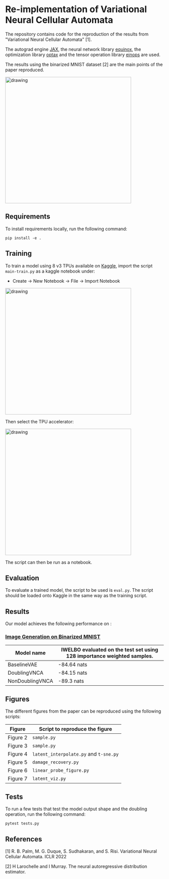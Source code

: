 # Re-implementation of Variational Neural Cellular Automata

The repository contains code for the reproduction of the results from "Variational Neural Cellular Automata" [1]. 

The autograd engine [JAX](https://github.com/google/jax), the neural network library [equinox](https://github.com/patrick-kidger/equinox), the optimization library [optax](https://github.com/deepmind/optax) and the tensor operation library [einops](https://github.com/arogozhnikov/einops) are used.

The results using the binarized MNIST dataset [2] are the main points of the paper reproduced.

<img src="./images/damage_full.png" alt="drawing" width="400"/>

## Requirements

To install requirements locally, run the following command:

```setup
pip install -e .
```

## Training

To train a model using 8 v3 TPUs available on [Kaggle](https://www.kaggle.com/), import the script `main-train.py` as a kaggle notebook under:

+ Create -> New Notebook -> File -> Import Notebook

<img src="./images/kaggle_import.png" alt="drawing" width="400"/>

Then select the TPU accelerator:

<img src="./images/kaggle_accelerator.png" alt="drawing" width="400"/>

The script can then be run as a notebook.

## Evaluation

To evaluate a trained model, the script to be used is `eval.py`. The script should be loaded onto Kaggle in the same way as the training script.


## Results

Our model achieves the following performance on :

### [Image Generation on Binarized MNIST](https://paperswithcode.com/sota/image-generation-on-binarized-mnist)

| Model name         | IWELBO evaluated on the test set using 128 importance weighted samples. |
| --------------- |----------- |
| BaselineVAE     | -84.64 nats  |
| DoublingVNCA    | -84.15 nats  |
| NonDoublingVNCA | -89.3 nats |

<!-- 📋  Include a table of results from your paper, and link back to the leaderboard for clarity and context. If your main result is a figure, include that figure and link to the command or notebook to reproduce it.--> 

## Figures

The different figures from the paper can be reproduced using the following scripts:

| Figure         | Script to reproduce the figure |
| --------------- |----------- |
| Figure 2     | `sample.py`  |
| Figure 3    | `sample.py`  |
| Figure 4 | `latent_interpolate.py` and `t-sne.py` |
| Figure 5 | `damage_recovery.py` |
| Figure 6 | `linear_probe_figure.py` |
| Figure 7 | `latent_viz.py` |

## Tests

To run a few tests that test the model output shape and the doubling operation, run the following command:

```pytonn
pytest tests.py
```

## References


[1] R. B. Palm, M. G. Duque, S. Sudhakaran, and S. Risi. Variational Neural Cellular Automata. ICLR 2022

[2] H Larochelle and I Murray. The neural autoregressive distribution estimator.
